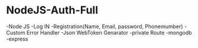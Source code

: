 # NodeJS-Auth-Full
-Node JS
-Log IN
-Registration(Name, Email, password, Phonemumber)
-Custom Error Handler
-Json WebToken Genarator
-private Route
-mongodb
-express
